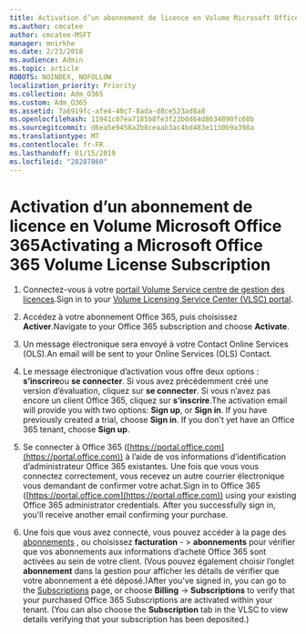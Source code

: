 ```yaml
---
title: Activation d’un abonnement de licence en Volume Microsoft Office 365
ms.author: cmcatee
author: cmcatee-MSFT
manager: mnirkhe
ms.date: 2/23/2018
ms.audience: Admin
ms.topic: article
ROBOTS: NOINDEX, NOFOLLOW
localization_priority: Priority
ms.collection: Adm_O365
ms.custom: Adm_O365
ms.assetid: 7a6919fc-afe4-40c7-8ada-d8ce523ad8a8
ms.openlocfilehash: 11941c07ea7185b8fe3f23b0d64d8634890fc60b
ms.sourcegitcommit: d6ea5e9458a2b8ceaab3ac4bd483e1130b9a398a
ms.translationtype: MT
ms.contentlocale: fr-FR
ms.lasthandoff: 01/15/2019
ms.locfileid: "28287860"
---
```

# <a name="activating-a-microsoft-office-365-volume-license-subscription"></a><span data-ttu-id="90267-102">Activation d’un abonnement de licence en Volume Microsoft Office 365</span><span class="sxs-lookup"><span data-stu-id="90267-102">Activating a Microsoft Office 365 Volume License Subscription</span></span>

1. <span data-ttu-id="90267-103">Connectez-vous à votre [portail Volume Service centre de gestion des licences](http://go.microsoft.com/fwlink/p/?LinkId=329762).</span><span class="sxs-lookup"><span data-stu-id="90267-103">Sign in to your [Volume Licensing Service Center (VLSC) portal](http://go.microsoft.com/fwlink/p/?LinkId=329762).</span></span>
    
2. <span data-ttu-id="90267-104">Accédez à votre abonnement Office 365, puis choisissez **Activer**.</span><span class="sxs-lookup"><span data-stu-id="90267-104">Navigate to your Office 365 subscription and choose **Activate**.</span></span>
    
3. <span data-ttu-id="90267-105">Un message électronique sera envoyé à votre Contact Online Services (OLS).</span><span class="sxs-lookup"><span data-stu-id="90267-105">An email will be sent to your Online Services (OLS) Contact.</span></span>
    
4. <span data-ttu-id="90267-p101">Le message électronique d’activation vous offre deux options : **s’inscrire**ou **se connecter**. Si vous avez précédemment créé une version d’évaluation, cliquez sur **se connecter**. Si vous n’avez pas encore un client Office 365, cliquez sur **s’inscrire**.</span><span class="sxs-lookup"><span data-stu-id="90267-p101">The activation email will provide you with two options: **Sign up**, or **Sign in**. If you have previously created a trial, choose **Sign in**. If you don't yet have an Office 365 tenant, choose **Sign up**.</span></span>
    
5. <span data-ttu-id="90267-p102">Se connecter à Office 365 ([https://portal.office.com](https://portal.office.com)) à l’aide de vos informations d’identification d’administrateur Office 365 existantes. Une fois que vous vous connectez correctement, vous recevez un autre courrier électronique vous demandant de confirmer votre achat.</span><span class="sxs-lookup"><span data-stu-id="90267-p102">Sign in to Office 365 ([https://portal.office.com](https://portal.office.com)) using your existing Office 365 administrator credentials. After you successfully sign in, you'll receive another email confirming your purchase.</span></span>
    
6. <span data-ttu-id="90267-p103">Une fois que vous avez connecté, vous pouvez accéder à la page des [abonnements](https://go.microsoft.com/fwlink/p/?linkid=842054) , ou choisissez **facturation**  - \> **abonnements** pour vérifier que vos abonnements aux informations d’acheté Office 365 sont activées au sein de votre client. (Vous pouvez également choisir l’onglet **abonnement** dans la gestion pour afficher les détails de vérifier que votre abonnement a été déposé.)</span><span class="sxs-lookup"><span data-stu-id="90267-p103">After you've signed in, you can go to the [Subscriptions](https://go.microsoft.com/fwlink/p/?linkid=842054) page, or choose **Billing** -\> **Subscriptions** to verify that your purchased Office 365 Subscriptions are activated within your tenant. (You can also choose the **Subscription** tab in the VLSC to view details verifying that your subscription has been deposited.)</span></span> 
    

